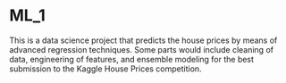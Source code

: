 # ML_1
This is a data science project that predicts the house prices by means of advanced regression techniques. Some parts would include cleaning of data, engineering of features, and ensemble modeling for the best submission to the Kaggle House Prices competition.
